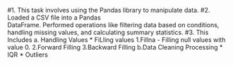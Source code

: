 #1. This task involves using the Pandas  library to manipulate data.
#2. Loaded a CSV file into a Pandas  
DataFrame. Performed operations like  filtering data based on conditions, handling  missing values, and calculating summary  statistics.
#3. This Includes 
a. Handling Values 
    * FiLling values
       1.Fillna - Filling null values with value 0.
       2.Forward Filling
       3.Backward Filling
b.Data Cleaning Processing
    * IQR 
    * Outliers

